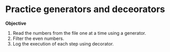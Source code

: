 # Practice generators and deceorators

**Objective**

1. Read the numbers from the file one at a time using a generator.
2. Filter the even numbers.
3. Log the execution of each step using decorator.
